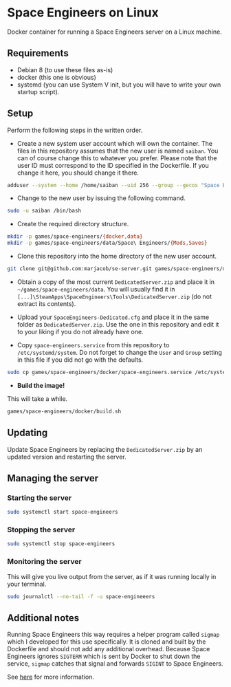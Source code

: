 # Space Engineers on Linux
Docker container for running a Space Engineers server on a Linux machine.

## Requirements
- Debian 8 (to use these files as-is)
- docker (this one is obvious)
- systemd (you can use System V init, but you will have to write your own startup script).

## Setup
Perform the following steps in the written order.

- Create a new system user account which will own the container. The files in this repository assumes that the new user is named `saiban`. You can of course change this to whatever you prefer. Please note that the user ID must correspond to the ID specified in the Dockerfile. If you change it here, you should change it there.

```bash
adduser --system --home /home/saiban --uid 256 --group --gecos "Space Engineers" saiban
```

- Change to the new user by issuing the following command.

```bash
sudo -u saiban /bin/bash
 ```
- Create the required directory structure.

```bash
mkdir -p games/space-engineers/{docker,data}
mkdir -p games/space-engineers/data/Space\ Engineers/{Mods,Saves}
```

- Clone this repository into the home directory of the new user account.

```bash
git clone git@github.com:marjacob/se-server.git games/space-engineers/docker
```

- Obtain a copy of the most current `DedicatedServer.zip` and place it in `~/games/space-engineers/data`. You will usually find it in `[...]\SteamApps\SpaceEngineers\Tools\DedicatedServer.zip` (do not extract its contents).

- Upload your `SpaceEngineers-Dedicated.cfg` and place it in the same folder as `DedicatedServer.zip`. Use the one in this repository and edit it to your liking if you do not already have one.

- Copy `space-engineers.service` from this repository to `/etc/systemd/system`. Do not forget to change the `User` and `Group` setting in this file if you did not go with the defaults.

```bash
sudo cp games/space-engineers/docker/space-engineers.service /etc/systemd/system
```

- **Build the image!**

This will take a while.

```bash
games/space-engineers/docker/build.sh
```

## Updating
Update Space Engineers by replacing the `DedicatedServer.zip` by an updated version and restarting the server.

## Managing the server

### Starting the server

```bash
sudo systemctl start space-engineers
```

### Stopping the server

```bash
sudo systemctl stop space-engineers
```

### Monitoring the server
This will give you live output from the server, as if it was running locally in your terminal.

```bash
sudo journalctl --no-tail -f -u space-engineeers
```

## Additional notes
Running Space Engineers this way requires a helper program called `sigmap` which I developed for this use specifically. It is cloned and built by the Dockerfile and should not add any additional overhead. Because Space Engineers ignores `SIGTERM` which is sent by Docker to shut down the service, `sigmap` catches that signal and forwards `SIGINT` to Space Engineers.

See [here](https://github.com/marjacob/sigmap "sigmap") for more information.
